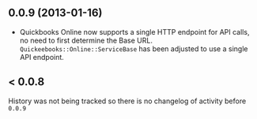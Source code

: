 ## 0.0.9 (2013-01-16)

* Quickbooks Online now supports a single HTTP endpoint for API calls, no need to first determine the Base URL. `Quickeebooks::Online::ServiceBase` has been adjusted to use a single API endpoint.

## < 0.0.8

History was not being tracked so there is no changelog of activity before `0.0.9`